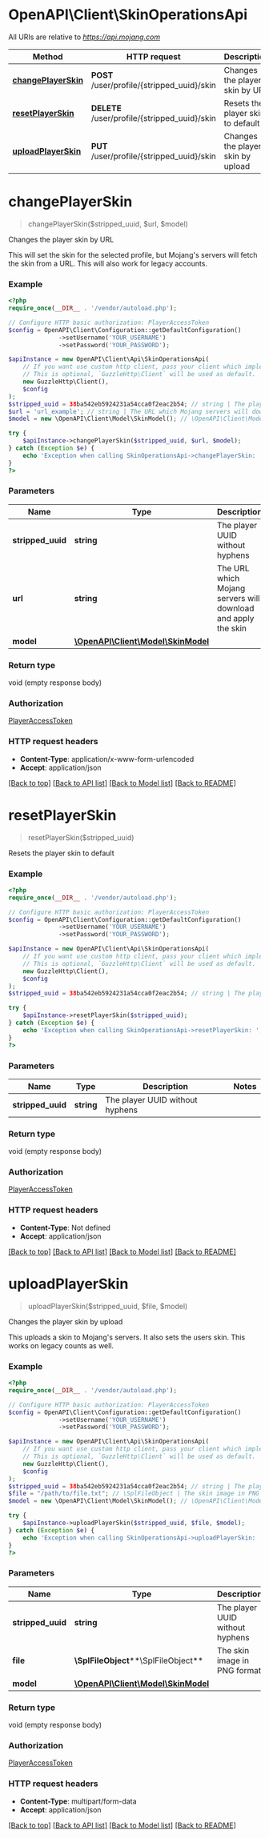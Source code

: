 # OpenAPI\Client\SkinOperationsApi

All URIs are relative to *https://api.mojang.com*

Method | HTTP request | Description
------------- | ------------- | -------------
[**changePlayerSkin**](SkinOperationsApi.md#changePlayerSkin) | **POST** /user/profile/{stripped_uuid}/skin | Changes the player skin by URL
[**resetPlayerSkin**](SkinOperationsApi.md#resetPlayerSkin) | **DELETE** /user/profile/{stripped_uuid}/skin | Resets the player skin to default
[**uploadPlayerSkin**](SkinOperationsApi.md#uploadPlayerSkin) | **PUT** /user/profile/{stripped_uuid}/skin | Changes the player skin by upload


# **changePlayerSkin**
> changePlayerSkin($stripped_uuid, $url, $model)

Changes the player skin by URL

This will set the skin for the selected profile, but Mojang's servers will fetch the skin from a URL. This will also work for legacy accounts.

### Example
```php
<?php
require_once(__DIR__ . '/vendor/autoload.php');

// Configure HTTP basic authorization: PlayerAccessToken
$config = OpenAPI\Client\Configuration::getDefaultConfiguration()
              ->setUsername('YOUR_USERNAME')
              ->setPassword('YOUR_PASSWORD');

$apiInstance = new OpenAPI\Client\Api\SkinOperationsApi(
    // If you want use custom http client, pass your client which implements `GuzzleHttp\ClientInterface`.
    // This is optional, `GuzzleHttp\Client` will be used as default.
    new GuzzleHttp\Client(),
    $config
);
$stripped_uuid = 38ba542eb5924231a54cca0f2eac2b54; // string | The player UUID without hyphens
$url = 'url_example'; // string | The URL which Mojang servers will download and apply the skin
$model = new \OpenAPI\Client\Model\SkinModel(); // \OpenAPI\Client\Model\SkinModel | 

try {
    $apiInstance->changePlayerSkin($stripped_uuid, $url, $model);
} catch (Exception $e) {
    echo 'Exception when calling SkinOperationsApi->changePlayerSkin: ', $e->getMessage(), PHP_EOL;
}
?>
```

### Parameters

Name | Type | Description  | Notes
------------- | ------------- | ------------- | -------------
 **stripped_uuid** | **string**| The player UUID without hyphens |
 **url** | **string**| The URL which Mojang servers will download and apply the skin |
 **model** | [**\OpenAPI\Client\Model\SkinModel**](../Model/SkinModel.md)|  | [optional]

### Return type

void (empty response body)

### Authorization

[PlayerAccessToken](../../README.md#PlayerAccessToken)

### HTTP request headers

 - **Content-Type**: application/x-www-form-urlencoded
 - **Accept**: application/json

[[Back to top]](#) [[Back to API list]](../../README.md#documentation-for-api-endpoints) [[Back to Model list]](../../README.md#documentation-for-models) [[Back to README]](../../README.md)

# **resetPlayerSkin**
> resetPlayerSkin($stripped_uuid)

Resets the player skin to default

### Example
```php
<?php
require_once(__DIR__ . '/vendor/autoload.php');

// Configure HTTP basic authorization: PlayerAccessToken
$config = OpenAPI\Client\Configuration::getDefaultConfiguration()
              ->setUsername('YOUR_USERNAME')
              ->setPassword('YOUR_PASSWORD');

$apiInstance = new OpenAPI\Client\Api\SkinOperationsApi(
    // If you want use custom http client, pass your client which implements `GuzzleHttp\ClientInterface`.
    // This is optional, `GuzzleHttp\Client` will be used as default.
    new GuzzleHttp\Client(),
    $config
);
$stripped_uuid = 38ba542eb5924231a54cca0f2eac2b54; // string | The player UUID without hyphens

try {
    $apiInstance->resetPlayerSkin($stripped_uuid);
} catch (Exception $e) {
    echo 'Exception when calling SkinOperationsApi->resetPlayerSkin: ', $e->getMessage(), PHP_EOL;
}
?>
```

### Parameters

Name | Type | Description  | Notes
------------- | ------------- | ------------- | -------------
 **stripped_uuid** | **string**| The player UUID without hyphens |

### Return type

void (empty response body)

### Authorization

[PlayerAccessToken](../../README.md#PlayerAccessToken)

### HTTP request headers

 - **Content-Type**: Not defined
 - **Accept**: application/json

[[Back to top]](#) [[Back to API list]](../../README.md#documentation-for-api-endpoints) [[Back to Model list]](../../README.md#documentation-for-models) [[Back to README]](../../README.md)

# **uploadPlayerSkin**
> uploadPlayerSkin($stripped_uuid, $file, $model)

Changes the player skin by upload

This uploads a skin to Mojang's servers. It also sets the users skin. This works on legacy counts as well.

### Example
```php
<?php
require_once(__DIR__ . '/vendor/autoload.php');

// Configure HTTP basic authorization: PlayerAccessToken
$config = OpenAPI\Client\Configuration::getDefaultConfiguration()
              ->setUsername('YOUR_USERNAME')
              ->setPassword('YOUR_PASSWORD');

$apiInstance = new OpenAPI\Client\Api\SkinOperationsApi(
    // If you want use custom http client, pass your client which implements `GuzzleHttp\ClientInterface`.
    // This is optional, `GuzzleHttp\Client` will be used as default.
    new GuzzleHttp\Client(),
    $config
);
$stripped_uuid = 38ba542eb5924231a54cca0f2eac2b54; // string | The player UUID without hyphens
$file = "/path/to/file.txt"; // \SplFileObject | The skin image in PNG format
$model = new \OpenAPI\Client\Model\SkinModel(); // \OpenAPI\Client\Model\SkinModel | 

try {
    $apiInstance->uploadPlayerSkin($stripped_uuid, $file, $model);
} catch (Exception $e) {
    echo 'Exception when calling SkinOperationsApi->uploadPlayerSkin: ', $e->getMessage(), PHP_EOL;
}
?>
```

### Parameters

Name | Type | Description  | Notes
------------- | ------------- | ------------- | -------------
 **stripped_uuid** | **string**| The player UUID without hyphens |
 **file** | **\SplFileObject****\SplFileObject**| The skin image in PNG format |
 **model** | [**\OpenAPI\Client\Model\SkinModel**](../Model/SkinModel.md)|  | [optional]

### Return type

void (empty response body)

### Authorization

[PlayerAccessToken](../../README.md#PlayerAccessToken)

### HTTP request headers

 - **Content-Type**: multipart/form-data
 - **Accept**: application/json

[[Back to top]](#) [[Back to API list]](../../README.md#documentation-for-api-endpoints) [[Back to Model list]](../../README.md#documentation-for-models) [[Back to README]](../../README.md)

